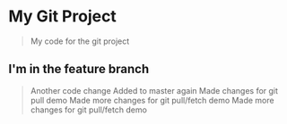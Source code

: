 # My Git Project

> My code for the git project

## I'm in the feature branch

> Another code change
> Added to master again
> Made changes for git pull demo
> Made more changes for git pull/fetch demo
> Made more changes for git pull/fetch demo
